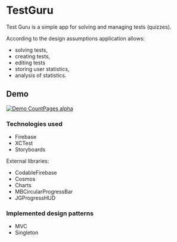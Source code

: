 # TestGuru

Test Guru is a simple app for solving and managing tests (quizzes).

According to the design assumptions application allows:
- solving tests,
- creating tests, 
- editing tests
- storing user statistics, 
- analysis of statistics.


## Demo

[![Demo CountPages alpha](https://share.gifyoutube.com/KzB6Gb.gif)](https://www.youtube.com/watch?v=J2I0MICD6Mc&feature=youtu.be)

### Technologies used

- Firebase
- XCTest
- Storyboards

External libraries:
- CodableFirebase
- Cosmos
- Charts
- MBCircularProgressBar
- JGProgressHUD

### Implemented design patterns

- MVC
- Singleton
